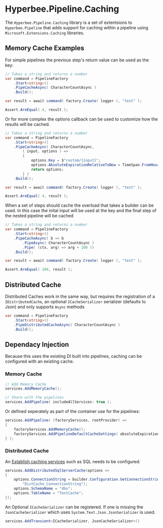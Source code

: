 ﻿# Hyperbee.Pipeline.Caching

The `Hyperbee.Pipeline.Caching` library is a set of extentsions to `Hyperbee.Pipeline` that adds support for caching within a pipeline using `Microsoft.Extensions.Caching` libraries.

## Memory Cache Examples
For simple pipelines the previous step's return value can be used as the key:

```csharp
// Takes a string and returns a number
var command = PipelineFactory
    .Start<string>()
    .PipeCacheAsync( CharacterCountAsync )
    .Build();

var result = await command( factory.Create( logger ), "test" );

Assert.AreEqual( 4, result );
```

Or for more complex the options callback can be used to customize how the results will be cached.

```csharp
// Takes a string and returns a number
var command = PipelineFactory
    .Start<string>()
    .PipeCacheAsync( CharacterCountAsync,
        ( input, options ) =>
        {
            options.Key = $"custom/{input}";
            options.AbsoluteExpirationRelativeToNow = TimeSpan.FromHours( 1 );
            return options;
        } )
    .Build();

var result = await command( factory.Create( logger ), "test" );

Assert.AreEqual( 4, result );
```

When a set of steps should cache the overload that takes a builder can be used.  In this case the inital input will be used at the key and the final step of the nested pipeline will be cached

```csharp
// Takes a string and returns a number
var command = PipelineFactory
    .Start<string>()
    .PipeCacheAsync( b => b
        .PipeAsync( CharacterCountAsync )
        .Pipe( (ctx, arg) => arg + 100 ))
    .Build();

var result = await command( factory.Create( logger ), "test" );

Assert.AreEqual( 104, result );
```

## Distributed Cache

Distributed Caches work in the same way, but requires the registration of a `IDistributedCache`, an optional `ICacheSerializer` serializer (defaults to Json) and only supports `Async` methods

```csharp
var command = PipelineFactory
    .Start<string>()
    .PipeDistributedCacheAsync( CharacterCountAsync )
    .Build();
```

## Dependacy Injection

Because this uses the existing DI built into pipelines, caching can be configured with an existing cache.

### Memory Cache

```csharp
// Add Memory Cache
services.AddMemoryCache();

// Share with the pipelines
services.AddPipeline( includeAllServices: true );
```

Or defined seperately as part of the container use for the pipelines:

```csharp
services.AddPipeline( (factoryServices, rootProvider) =>
{
    factoryServices.AddMemoryCache();
    factoryServices.AddPipelineDefaultCacheSettings( absoluteExpirationRelativeToNow: TimeSpan.FromHours( 1 ) )
} );
```

### Distributed Cache

An [Establish caching services](https://learn.microsoft.com/en-us/aspnet/core/performance/caching/distributed?view=aspnetcore-8.0#establish-distributed-caching-services) such as SQL needs to be configured:
```csharp
services.AddDistributedSqlServerCache(options =>
{
    options.ConnectionString = builder.Configuration.GetConnectionString(
        "DistCache_ConnectionString");
    options.SchemaName = "dbo";
    options.TableName = "TestCache";
});
```

An Optional `ICacheSerializer` can be registered. If one is missing the `JsonCacheSerializer` which uses `System.Text.Json.JsonSerializer` is used.
```csharp
services.AddTransient<ICacheSerializer, JsonCacheSerializer>()
```

